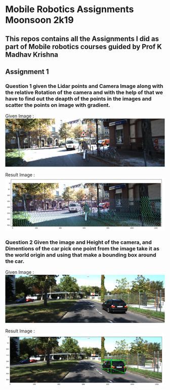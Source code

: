 # Mobile Robotics Assignments Moonsoon 2k19

## This repos contains all the Assignments I did as part of Mobile robotics courses guided by Prof K Madhav Krishna

## Assignment 1

### Question 1 given the Lidar points and Camera Image along with the relative Rotation of the camera and with the help of that we have to find out the deapth of the points in the images and scatter the points on image with gradient.

Given Image :
![Loading Image Given in Question](./Assignment1/q1/image.png)

Result Image :
![Loading Result Image](./Assignment1/q1/result.png)


### Question 2 Given the image and Height of the camera, and Dimentions of the car pick one point from the image take it as the world origin and using that make a bounding box around the car.

Given Image :
![Loading Image Given in Question](./Assignment1/q2/image.png)

Result Image :
![Loading Result Image](./Assignment1/q2/result.png)